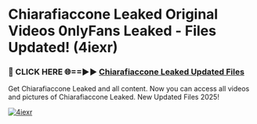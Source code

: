 # Chiarafiaccone Leaked Original Videos 0nlyFans Leaked - Files Updated! (4iexr)

<h3>🔴 CLICK HERE 🌐==►► <a href="https://tinyurl.com/2m67pmp6" rel="nofollow">Chiarafiaccone Leaked Updated Files</a></h3>

Get Chiarafiaccone Leaked and all content. Now you can access all videos and pictures of Chiarafiaccone Leaked. New Updated Files 2025!

[![4iexr](https://i.imgur.com/H4QAA4z.gif)](https://tinyurl.com/2m67pmp6)